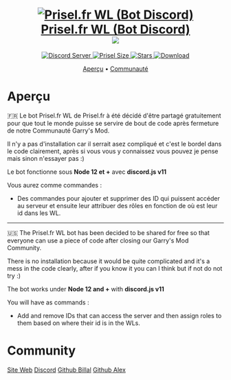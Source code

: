 <h1 align="center">
  <br>
  <a href="https://github.com/Yaguxxx"><img src="https://steamuserimages-a.akamaihd.net/ugc/945086959068650569/BF46D4334A531975826BC5B213353C505EA540E2/?imw=5000&imh=5000&ima=fit&impolicy=Letterbox&imcolor=%23000000&letterbox=false" alt="Prisel.fr WL (Bot Discord)"</a>
  <br>
  Prisel.fr WL (Bot Discord)
    <br><img src="https://i.imgur.com/TQpSOIF.png">
  <br>
</h1>

<p align="center">
  <a href="https://discord.gg/VkhehDR">
    <img src="https://discordapp.com/api/guilds/500591727225208881/widget.png?style=shield" alt="Discord Server">
  </a>
  <a href="#">
     <img alt="Prisel Size" src="https://img.shields.io/github/languages/code-size/Yaguxxx/Prisel.fr-Bot-WL?style=for-the-badge">
  </a>
  <a href="#">
    <img alt="Stars" src="https://img.shields.io/github/stars/Yaguxxx/Prisel.fr-Bot-WL?style=for-the-badge">
  </a>
   <a href="#">
    <img alt="Download" src="https://img.shields.io/github/downloads/Yaguxxx/Prisel.fr-Bot-WL/total?style=for-the-badge">
  </a>
</p>

<p align="center">
  <a href="#aperçu">Aperçu</a>
  •
  <a href="#community">Communauté</a>
</p>

# Aperçu
🇫🇷
Le bot Prisel.fr WL de Prisel.fr à été décidé d'être partagé gratuitement pour que tout le monde puisse se servire de bout de code après fermeture de notre Communauté Garry's Mod.

Il n'y a pas d'installation car il serrait asez compliqué et c'est le bordel dans le code clairement, après si vous vous y connaissez vous pouvez je pense mais sinon n'essayer pas :)

Le bot fonctionne sous **Node 12 et +** avec **discord.js v11**
  
Vous aurez comme commandes :
  - Des commandes pour ajouter et supprimer des ID qui puissent accéder au serveur et ensuite leur attribuer des rôles en fonction de où est leur id dans les WL.
<hr>
🇺🇸
The Prisel.fr WL bot has been decided to be shared for free so that everyone can use a piece of code after closing our Garry's Mod Community.

There is no installation because it would be quite complicated and it's a mess in the code clearly, after if you know it you can I think but if not do not try :)

The bot works under **Node 12 and +** with **discord.js v11**
  
You will have as commands :
   - Add and remove IDs that can access the server and then assign roles to them based on where their id is in the WLs.

# Community

[Site Web](https://prisel.fr)
[Discord](https://discord.gg/VkhehDR)
[Github Billal](https://github.com/frenchneo)
[Github Alex](https://github.com/Yaguxxx)
